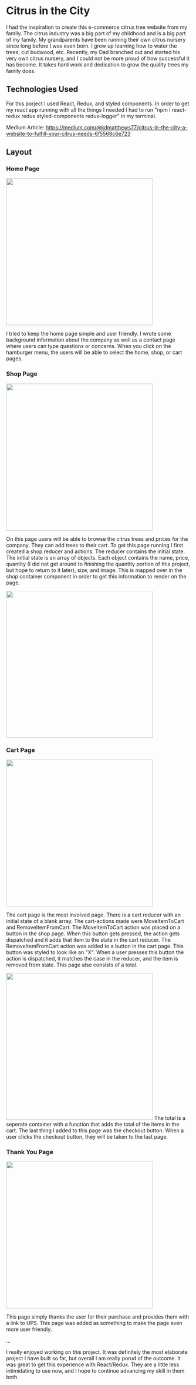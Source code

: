 # Citrus in the City

I had the inspiration to create this e-commerce citrus tree website from my family. The citrus industry was a big part of my childhood and is a big part of my family. My grandparents have been running their own citrus nursery since long before I was even born. I grew up learning how to water the trees, cut budwood, etc. Recently, my Dad branched out and started his very own citrus nursery, and I could not be more proud of how successful it has become. It takes hard work and dedication to grow the quality trees my family does. 

## Technologies Used

For this porject I used React, Redux, and styled components. In order to get my react app running with all the things I needed I had to run "npm i react-redux redux styled-components redux-logger" in my terminal. 

Medium Article: https://medium.com/@kdmatthews77/citrus-in-the-city-a-website-to-fulfill-your-citrus-needs-6f5568c6e723

## Layout

### Home Page

<p>
<img src="/assets/project/aboutpage.png" alt="" width="400">
</p>

I tried to keep the home page simple and user friendly. I wrote some background information about the company as well as a contact page where users can type questions or concerns. When you click on the hamburger menu, the users will be able to select the home, shop, or cart pages.

### Shop Page

<img src="/assets/project/shoppage.png" alt="" width="400">

On this page users will be able to browse the citrus trees and prices for the company. They can add trees to their cart. To get this page running I first created a shop reducer and actions. The reducer contains the initial state. The initial state is an array of objects. Each object contains the name, price, quantity (I did not get around to finishing the quantity portion of this project, but hope to return to it later), size, and image. This is mapped over in the shop container component in order to get this information to render on the page. 

<img src="/assets/project/shopcontainer.png" alt="" width="400">

### Cart Page

<img src="/assets/project/cartpage.png" alt="" width="400">

The cart page is the most involved page. There is a cart reducer with an initial state of a blank array. The cart-actions made were MoveItemToCart and RemoveItemFromCart. The MoveItemToCart action was placed on a button in the shop page. When this button gets pressed, the action gets dispatched and it adds that item to the state in the cart reducer. The RemoveItemFromCart action was added to a button in the cart page. This button was styled to look like an "X". When a user presses this button the action is dispatched, it matches the case in the reducer, and the item is removed from state. This page also consists of a total. 

<img src="/assets/project/cartreducer.png" alt="" width="400">
The total is a seperate container with a function that adds the total of the items in the cart. The last thing I added to this page was the checkout button. When a user clicks the checkout button, they will be taken to the last page.

### Thank You Page

<img src="/assets/project/thankyoupage.png" alt="" width="400">

This page simply thanks the user for their purchase and provides them with a link to UPS. This page was added as something to make the page even more user friendly. 

...

I really enjoyed working on this project. It was definitely the most elaborate project I have built so far, but overall I am really porud of the outcome. It was great to get this experience with React/Redux. They are a little less intimidating to use now, and I hope to continue advancing my skill in them both. 

